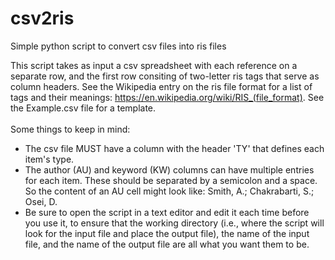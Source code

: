 # csv2ris
Simple python script to convert csv files into ris files

This script takes as input a csv spreadsheet with each reference on a separate row, and the first row consiting of two-letter ris tags that serve as column headers. See the Wikipedia entry on the ris file format for a list of tags and their meanings: https://en.wikipedia.org/wiki/RIS_(file_format). See the Example.csv file for a template.
<br>
<br>
Some things to keep in mind:

- The csv file MUST have a column with the header 'TY' that defines each item's type. 
- The author (AU) and keyword (KW) columns can have multiple entries for each item. These should be separated by a semicolon and a space. So the content of an AU cell might look like: Smith, A.; Chakrabarti, S.;  Osei, D.
- Be sure to open the script in a text editor and edit it each time before you use it, to ensure that the working directory (i.e., where the script will look for the input file and place the output file), the name of the input file, and the name of the output file are all what you want them to be.
